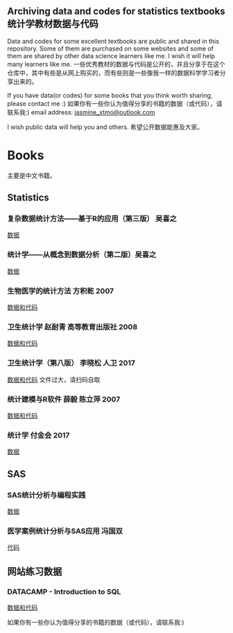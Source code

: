 ## Archiving data and codes for statistics textbooks 统计学教材数据与代码


Data and codes for some excellent textbooks are public and shared in this repository. Some of them are purchased on some websites and some of them are shared by other data science learners like me. I wish it will help many learners like me.
一些优秀教材的数据与代码是公开的，并且分享于在这个仓库中，其中有些是从网上购买的，而有些则是一些像我一样的数据科学学习者分享出来的。

If you have data(or codes) for some books that you think worth sharing, please contact me :) 
如果你有一些你认为值得分享的书籍的数据（或代码），请联系我:)
email address: jasmine_xtmo@outlook.com

I wish public data will help you and others.
希望公开数据能惠及大家。

# Books

主要是中文书籍。

## Statistics

### 复杂数据统计方法——基于R的应用（第三版） 吴喜之
[数据](/WU-FZ3-2015-data.zip)

### 统计学——从概念到数据分析（第二版）吴喜之
[数据](/WU-TJX-2016-data.rar)

### 生物医学的统计方法 方积乾 2007
[数据和代码](/FANG-SWYX-2007-data%26codes.rar)

### 卫生统计学 赵耐青 高等教育出版社 2008
[数据和代码](/ZHAO-WSTJ-2008-data%26codes.zip)

### 卫生统计学（第八版） 李晓松 人卫 2017
[数据和代码](/LI-WSTJ-2017-data_codes.png) 文件过大，请扫码自取

### 统计建模与R软件 薛毅 陈立萍 2007
[数据和代码](/XUE-TJJM-2007-data%20codes.rar)

### 统计学  付金会 2017
[数据](/FU-TJX-2017-data.rar)

## SAS
### SAS统计分析与编程实践
[数据](/MA-SAS-2020.rar)

### 医学案例统计分析与SAS应用 冯国双
[代码](/FENG-YXALTJFX-SAS.rar)

## 网站练习数据
### DATACAMP - Introduction to SQL
[数据和代码](/films.sql)





如果你有一些你认为值得分享的书籍的数据（或代码），请联系我:)
